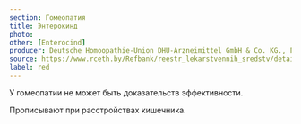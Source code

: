 ```yaml
---
section: Гомеопатия
title: Энтерокинд
photo:
other: [Enterocind]
producer: Deutsche Homoopathie-Union DHU-Arzneimittel GmbH & Co. KG., Германия
source: https://www.rceth.by/Refbank/reestr_lekarstvennih_sredstv/details/9934_12_17
label: red
---
```


У гомеопатии не может быть доказательств эффективности.

Прописывают при расстройствах кишечника.
